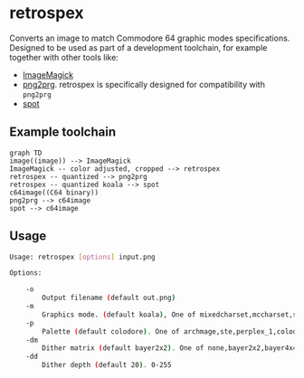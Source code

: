 # retrospex

Converts an image to match Commodore 64 graphic modes specifications.
Designed to be used as part of a development toolchain, for example together with other tools like:

- [ImageMagick](https://imagemagick.org/index.php)
- [png2prg](https://github.com/staD020/png2prg). retrospex is specifically designed for compatibility with `png2prg`
- [spot](https://github.com/spartaomg/spot_cpp)

## Example toolchain

```mermaid
graph TD
image((image)) --> ImageMagick
ImageMagick -- color adjusted, cropped --> retrospex
retrospex -- quantized --> png2prg
retrospex -- quantized koala --> spot
c64image((C64 binary))
png2prg --> c64image
spot --> c64image
```

## Usage

```bash
Usage: retrospex [options] input.png

Options:

	-o
		Output filename (default out.png)
	-m
		Graphics mode. (default koala), One of mixedcharset,mccharset,sccharset,koala,hires
	-p
		Palette (default colodore). One of archmage,ste,perplex_1,colodore,vice,vice_old_lum,vice_371_internal,pantaloon,lenyn,pepto,electric,perplex_2
	-dm
		Dither matrix (default bayer2x2). One of none,bayer2x2,bayer4x4,bayer8x8
	-dd
		Dither depth (default 20). 0-255
```
